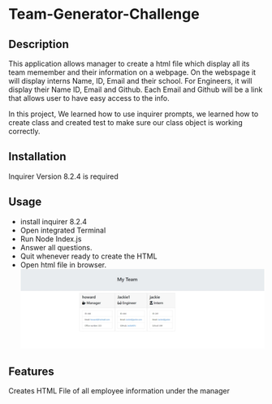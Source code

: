# Team-Generator-Challenge

## Description
This application allows manager to create a html file which display all its team memember and their information on a webpage. On the webspage it will display interns Name, ID, Email and their school. For Engineers, it will display their Name ID, Email and Github. Each Email and Github will be a link that allows user to have easy access to the info.

In this project, We learned how to use inquirer prompts, we learned how to create class and created test to make sure our class object is working correctly.

## Installation

Inquirer Version 8.2.4 is required

## Usage
- install inquirer 8.2.4
- Open integrated Terminal
- Run Node Index.js
- Answer all questions.
- Quit whenever ready to create the HTML
- Open html file in browser.
![Main](./main.jpg)
## Features
Creates HTML File of all employee information under the manager

